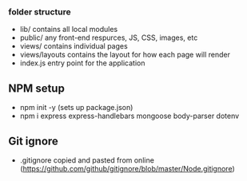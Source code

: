 ### folder structure

- lib/ contains all local modules
- public/ any front-end respurces, JS, CSS, images, etc
- views/ contains individual pages
- views/layouts contains the layout for how each page will render
- index.js entry point for the application

## NPM setup

- npm init -y (sets up package.json)
- npm i express express-handlebars mongoose body-parser dotenv

## Git ignore

- .gitignore copied and pasted from online (https://github.com/github/gitignore/blob/master/Node.gitignore)